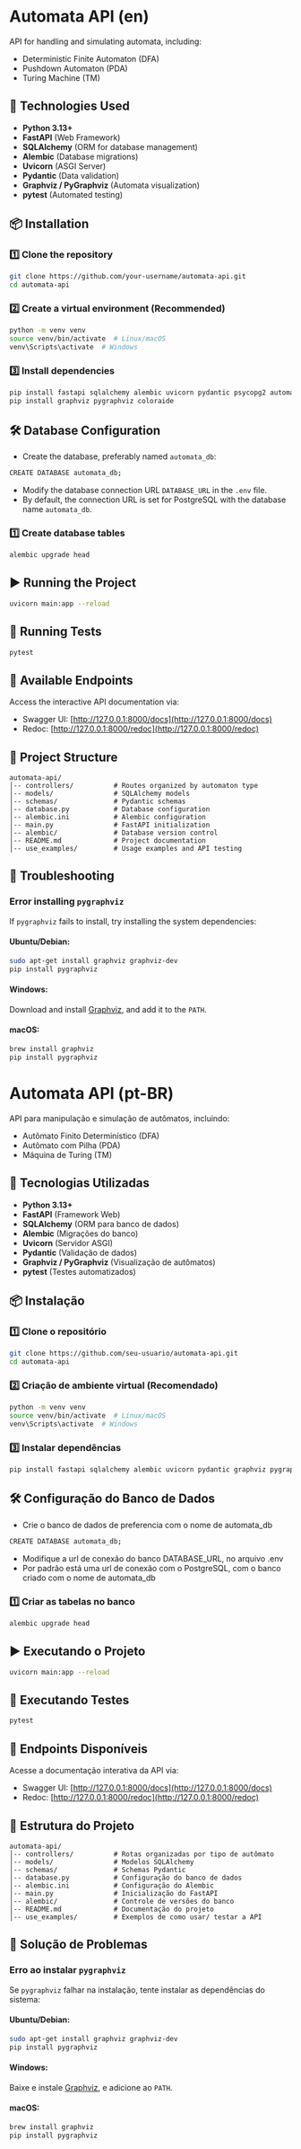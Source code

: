 # Automata API (en)

API for handling and simulating automata, including:
- Deterministic Finite Automaton (DFA)
- Pushdown Automaton (PDA)
- Turing Machine (TM)

## 🚀 Technologies Used

- **Python 3.13+**
- **FastAPI** (Web Framework)
- **SQLAlchemy** (ORM for database management)
- **Alembic** (Database migrations)
- **Uvicorn** (ASGI Server)
- **Pydantic** (Data validation)
- **Graphviz / PyGraphviz** (Automata visualization)
- **pytest** (Automated testing)

## 📦 Installation

### 1️⃣ **Clone the repository**
```bash
git clone https://github.com/your-username/automata-api.git
cd automata-api
```

### 2️⃣ **Create a virtual environment (Recommended)**
```bash
python -m venv venv
source venv/bin/activate  # Linux/macOS
venv\Scripts\activate  # Windows
```

### 3️⃣ **Install dependencies**
```bash
pip install fastapi sqlalchemy alembic uvicorn pydantic psycopg2 automata-lib python-dotenv
pip install graphviz pygraphviz coloraide
```

## 🛠️ Database Configuration

- Create the database, preferably named `automata_db`:

 ```bash
CREATE DATABASE automata_db;
```
- Modify the database connection URL `DATABASE_URL` in the `.env` file.
- By default, the connection URL is set for PostgreSQL with the database name `automata_db`.

### **1️⃣ Create database tables**

```bash
alembic upgrade head
```

## ▶️ Running the Project

```bash
uvicorn main:app --reload
```

## 🧪 Running Tests

```bash
pytest
```

## 📡 Available Endpoints

Access the interactive API documentation via:
- Swagger UI: [http://127.0.0.1:8000/docs](http://127.0.0.1:8000/docs)
- Redoc: [http://127.0.0.1:8000/redoc](http://127.0.0.1:8000/redoc)

## 📌 Project Structure

```
automata-api/
│-- controllers/          # Routes organized by automaton type
│-- models/               # SQLAlchemy models
│-- schemas/              # Pydantic schemas
│-- database.py           # Database configuration
│-- alembic.ini           # Alembic configuration
│-- main.py               # FastAPI initialization
│-- alembic/              # Database version control
│-- README.md             # Project documentation
│-- use_examples/         # Usage examples and API testing
```

## 🔧 Troubleshooting

### **Error installing `pygraphviz`**
If `pygraphviz` fails to install, try installing the system dependencies:

#### Ubuntu/Debian:
```bash
sudo apt-get install graphviz graphviz-dev
pip install pygraphviz
```

#### Windows:
Download and install [Graphviz](https://graphviz.gitlab.io/download/), and add it to the `PATH`.

#### macOS:
```bash
brew install graphviz
pip install pygraphviz
```

# Automata API (pt-BR)

API para manipulação e simulação de autômatos, incluindo:
- Autômato Finito Determinístico (DFA)
- Autômato com Pilha (PDA)
- Máquina de Turing (TM)

## 🚀 Tecnologias Utilizadas

- **Python 3.13+**
- **FastAPI** (Framework Web)
- **SQLAlchemy** (ORM para banco de dados)
- **Alembic** (Migrações do banco)
- **Uvicorn** (Servidor ASGI)
- **Pydantic** (Validação de dados)
- **Graphviz / PyGraphviz** (Visualização de autômatos)
- **pytest** (Testes automatizados)

## 📦 Instalação

### 1️⃣ **Clone o repositório**
```bash
git clone https://github.com/seu-usuario/automata-api.git
cd automata-api
```

### 2️⃣ **Criação de ambiente virtual (Recomendado)**
```bash
python -m venv venv
source venv/bin/activate  # Linux/macOS
venv\Scripts\activate  # Windows
```

### 3️⃣ **Instalar dependências**
```bash
pip install fastapi sqlalchemy alembic uvicorn pydantic graphviz pygraphviz coloraide python-dotenv
```

## 🛠️ Configuração do Banco de Dados

- Crie o banco de dados de preferencia com o nome de automata_db

 ```bash
CREATE DATABASE automata_db;
```
- Modifique a url de conexão do banco DATABASE_URL, no arquivo .env
- Por padrão está uma url de conexão com o PostgreSQL, com o banco criado com o nome de automata_db 

### **1️⃣ Criar as tabelas no banco**

```bash
alembic upgrade head
```

## ▶️ Executando o Projeto

```bash
uvicorn main:app --reload
```

## 🧪 Executando Testes

```bash
pytest
```

## 📡 Endpoints Disponíveis

Acesse a documentação interativa da API via:
- Swagger UI: [http://127.0.0.1:8000/docs](http://127.0.0.1:8000/docs)
- Redoc: [http://127.0.0.1:8000/redoc](http://127.0.0.1:8000/redoc)

## 📌 Estrutura do Projeto

```
automata-api/
│-- controllers/          # Rotas organizadas por tipo de autômato
│-- models/               # Modelos SQLAlchemy
│-- schemas/              # Schemas Pydantic
│-- database.py           # Configuração do banco de dados
│-- alembic.ini           # Configuração do Alembic
│-- main.py               # Inicialização do FastAPI
│-- alembic/              # Controle de versões do banco
│-- README.md             # Documentação do projeto
│-- use_examples/         # Exemplos de como usar/ testar a API
```

## 🔧 Solução de Problemas

### **Erro ao instalar `pygraphviz`**
Se `pygraphviz` falhar na instalação, tente instalar as dependências do sistema:

#### Ubuntu/Debian:
```bash
sudo apt-get install graphviz graphviz-dev
pip install pygraphviz
```

#### Windows:
Baixe e instale [Graphviz](https://graphviz.gitlab.io/download/), e adicione ao `PATH`.

#### macOS:
```bash
brew install graphviz
pip install pygraphviz
```
